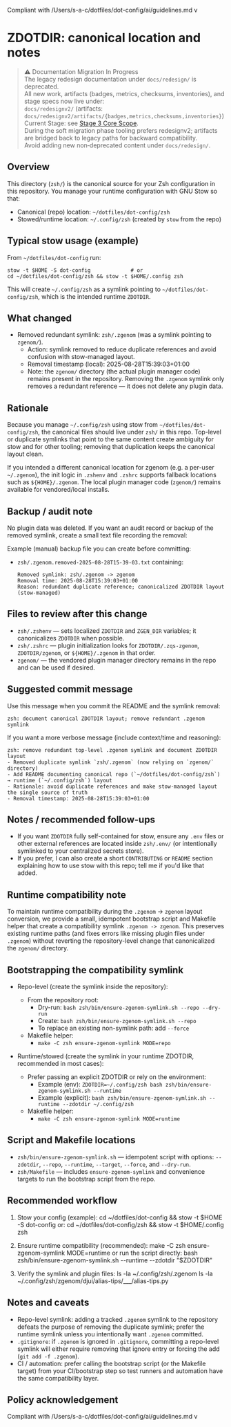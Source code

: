 Compliant with /Users/s-a-c/dotfiles/dot-config/ai/guidelines.md v<checksum>

# ZDOTDIR: canonical location and notes

> ⚠ Documentation Migration In Progress  
> The legacy redesign documentation under `docs/redesign/` is deprecated.  
> All new work, artifacts (badges, metrics, checksums, inventories), and stage specs now live under:  
> `docs/redesignv2/` (artifacts: `docs/redesignv2/artifacts/{badges,metrics,checksums,inventories}`)  
> Current Stage: see [Stage 3 Core Scope](docs/redesignv2/stages/stage-3-core.md).  
> During the soft migration phase tooling prefers redesignv2; artifacts are bridged back to legacy paths for backward compatibility.  
> Avoid adding new non‑deprecated content under `docs/redesign/`.


Overview
--------
This directory (`zsh/`) is the canonical source for your Zsh configuration in this repository.
You manage your runtime configuration with GNU Stow so that:

- Canonical (repo) location: `~/dotfiles/dot-config/zsh`
- Stowed/runtime location: `~/.config/zsh` (created by `stow` from the repo)

Typical stow usage (example)
---------------------------
From `~/dotfiles/dot-config` run:

    stow -t $HOME -S dot-config             # or
    cd ~/dotfiles/dot-config/zsh && stow -t $HOME/.config zsh

This will create `~/.config/zsh` as a symlink pointing to `~/dotfiles/dot-config/zsh`, which is the intended runtime `ZDOTDIR`.

What changed
------------
- Removed redundant symlink: `zsh/.zgenom` (was a symlink pointing to `zgenom/`).
  - Action: symlink removed to reduce duplicate references and avoid confusion with stow-managed layout.
  - Removal timestamp (local): 2025-08-28T15:39:03+01:00
  - Note: the `zgenom/` directory (the actual plugin manager code) remains present in the repository. Removing the `.zgenom` symlink only removes a redundant reference — it does not delete any plugin data.

Rationale
---------
Because you manage `~/.config/zsh` using stow from `~/dotfiles/dot-config/zsh`, the canonical files should live under `zsh/` in this repo. Top-level or duplicate symlinks that point to the same content create ambiguity for stow and for other tooling; removing that duplication keeps the canonical layout clean.

If you intended a different canonical location for zgenom (e.g. a per-user `~/.zgenom`), the init logic in `.zshenv` and `.zshrc` supports fallback locations such as `${HOME}/.zgenom`. The local plugin manager code (`zgenom/`) remains available for vendored/local installs.

Backup / audit note
-------------------
No plugin data was deleted. If you want an audit record or backup of the removed symlink, create a small text file recording the removal:

Example (manual) backup file you can create before committing:

- `zsh/.zgenom.removed-2025-08-28T15-39-03.txt` containing:
  ```
  Removed symlink: zsh/.zgenom -> zgenom
  Removal time: 2025-08-28T15:39:03+01:00
  Reason: redundant duplicate reference; canonicalized ZDOTDIR layout (stow-managed)
  ```

Files to review after this change
---------------------------------
- `zsh/.zshenv` — sets localized `ZDOTDIR` and `ZGEN_DIR` variables; it canonicalizes `ZDOTDIR` when possible.
- `zsh/.zshrc` — plugin initialization looks for `ZDOTDIR/.zqs-zgenom`, `ZDOTDIR/zgenom`, or `${HOME}/.zgenom` in that order.
- `zgenom/` — the vendored plugin manager directory remains in the repo and can be used if desired.

Suggested commit message
------------------------
Use this message when you commit the README and the symlink removal:

    zsh: document canonical ZDOTDIR layout; remove redundant .zgenom symlink

If you want a more verbose message (include context/time and reasoning):

    zsh: remove redundant top-level .zgenom symlink and document ZDOTDIR layout
    - Removed duplicate symlink `zsh/.zgenom` (now relying on `zgenom/` directory)
    - Add README documenting canonical repo (`~/dotfiles/dot-config/zsh`) → runtime (`~/.config/zsh`) layout
    - Rationale: avoid duplicate references and make stow-managed layout the single source of truth
    - Removal timestamp: 2025-08-28T15:39:03+01:00

Notes / recommended follow-ups
------------------------------
- If you want `ZDOTDIR` fully self-contained for stow, ensure any `.env` files or other external references are located inside `zsh/.env/` (or intentionally symlinked to your centralized secrets store).
- If you prefer, I can also create a short `CONTRIBUTING` or `README` section explaining how to use stow with this repo; tell me if you'd like that added.

Runtime compatibility note
--------------------------
To maintain runtime compatibility during the `.zgenom` → `zgenom` layout conversion, we provide a small, idempotent bootstrap script and Makefile helper that create a compatibility symlink `.zgenom -> zgenom`. This preserves existing runtime paths (and fixes errors like missing plugin files under `.zgenom`) without reverting the repository-level change that canonicalized the `zgenom/` directory.

Bootstrapping the compatibility symlink
-------------------------------------
- Repo-level (create the symlink inside the repository):
  - From the repository root:
    - Dry-run: `bash zsh/bin/ensure-zgenom-symlink.sh --repo --dry-run`
    - Create: `bash zsh/bin/ensure-zgenom-symlink.sh --repo`
    - To replace an existing non-symlink path: add `--force`
  - Makefile helper:
    - `make -C zsh ensure-zgenom-symlink MODE=repo`

- Runtime/stowed (create the symlink in your runtime ZDOTDIR, recommended in most cases):
  - Prefer passing an explicit ZDOTDIR or rely on the environment:
    - Example (env): `ZDOTDIR=~/.config/zsh bash zsh/bin/ensure-zgenom-symlink.sh --runtime`
    - Example (explicit): `bash zsh/bin/ensure-zgenom-symlink.sh --runtime --zdotdir ~/.config/zsh`
  - Makefile helper:
    - `make -C zsh ensure-zgenom-symlink MODE=runtime`

Script and Makefile locations
-----------------------------
- `zsh/bin/ensure-zgenom-symlink.sh` — idempotent script with options: `--zdotdir`, `--repo`, `--runtime`, `--target`, `--force`, and `--dry-run`.
- `zsh/Makefile` — includes `ensure-zgenom-symlink` and convenience targets to run the bootstrap script from the repo.

Recommended workflow
--------------------
1. Stow your config (example):
       cd ~/dotfiles/dot-config && stow -t $HOME -S dot-config
   or:
       cd ~/dotfiles/dot-config/zsh && stow -t $HOME/.config zsh

2. Ensure runtime compatibility (recommended):
       make -C zsh ensure-zgenom-symlink MODE=runtime
   or run the script directly:
       bash zsh/bin/ensure-zgenom-symlink.sh --runtime --zdotdir "$ZDOTDIR"

3. Verify the symlink and plugin files:
       ls -la ~/.config/zsh/.zgenom
       ls -la ~/.config/zsh/zgenom/djui/alias-tips/___/alias-tips.py

Notes and caveats
-----------------
- Repo-level symlink: adding a tracked `.zgenom` symlink to the repository defeats the purpose of removing the duplicate symlink; prefer the runtime symlink unless you intentionally want `.zgenom` committed.
- `.gitignore`: if `.zgenom` is ignored in `.gitignore`, committing a repo-level symlink will either require removing that ignore entry or forcing the add (`git add -f .zgenom`).
- CI / automation: prefer calling the bootstrap script (or the Makefile target) from your CI/bootstrap step so test runners and automation have the same compatibility layer.

Policy acknowledgement
----------------------
Compliant with /Users/s-a-c/dotfiles/dot-config/ai/guidelines.md v<checksum>